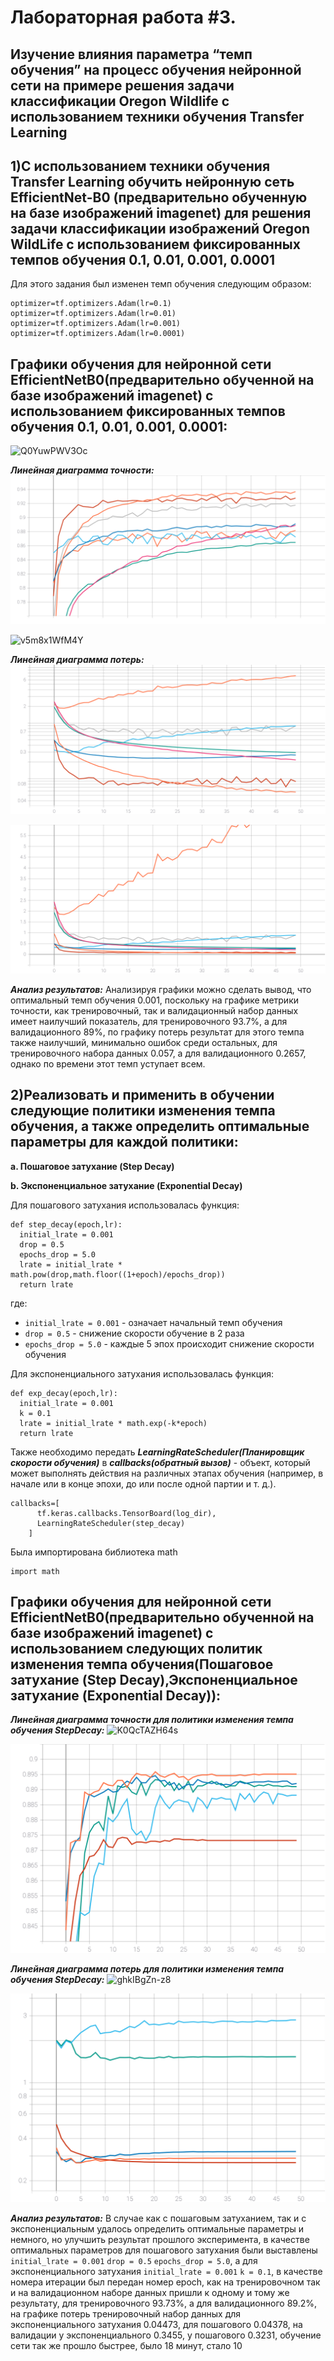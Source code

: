 Лабораторная работа #3.
====
Изучение влияния параметра “темп обучения” на процесс обучения нейронной сети на примере решения задачи классификации Oregon Wildlife с использованием техники обучения Transfer Learning
---
1)С использованием техники обучения Transfer Learning обучить нейронную сеть EfficientNet-B0 (предварительно обученную на базе изображений imagenet) для решения задачи классификации изображений Oregon WildLife с использованием фиксированных темпов обучения 0.1, 0.01, 0.001, 0.0001
---
Для этого задания был изменен темп обучения следующим образом:
```
optimizer=tf.optimizers.Adam(lr=0.1)
optimizer=tf.optimizers.Adam(lr=0.01)
optimizer=tf.optimizers.Adam(lr=0.001)
optimizer=tf.optimizers.Adam(lr=0.0001)
```
Графики обучения для нейронной сети EfficientNetB0(предварительно обученной на базе изображений imagenet) с использованием фиксированных темпов обучения 0.1, 0.01, 0.001, 0.0001:
---

![Q0YuwPWV3Oc](https://user-images.githubusercontent.com/58634989/111717865-fba88100-8869-11eb-8f64-7de15df06741.jpg)


***Линейная диаграмма точности:***
<img src="./epoch_categorical_accuracy_1_part.svg">

![v5m8x1WfM4Y](https://user-images.githubusercontent.com/58634989/111717821-e7648400-8869-11eb-9f79-aab5c0035c9b.jpg)

***Линейная диаграмма потерь:*** 
<img src="./epoch_loss_1_part.svg">  

<img src="./epoch_loss_1_part(2).svg"> 

***Анализ результатов:***
Анализируя графики можно сделать вывод, что оптимальный темп обучения 0.001, поскольку на графике метрики точности, как тренировочный, так и валидационный набор данных имеет наилучший показатель, для тренировочного 93.7%, а для валидационного 89%, по графику потерь результат для этого темпа также наилучший, минимально ошибок среди остальных, для тренировочного набора данных 0.057, а для валидационного 0.2657, однако по времени этот темп уступает всем.


2)Реализовать и применить в обучении следующие политики изменения темпа обучения, а также определить оптимальные параметры для каждой политики:
---
**a. Пошаговое затухание (Step Decay)**

**b. Экспоненциальное затухание (Exponential Decay)**

Для пошагового затухания использовалась функция:
```
def step_decay(epoch,lr):
  initial_lrate = 0.001
  drop = 0.5
  epochs_drop = 5.0
  lrate = initial_lrate * math.pow(drop,math.floor((1+epoch)/epochs_drop))
  return lrate
  ```
где:
* `initial_lrate = 0.001` - означает начальный темп обучения 
* `drop = 0.5` - снижение скорости обучение в 2 раза 
* `epochs_drop = 5.0` - каждые 5 эпох происходит снижение скорости обучения 

Для экспоненциального затухания использовалась функция:
```
def exp_decay(epoch,lr):
  initial_lrate = 0.001
  k = 0.1
  lrate = initial_lrate * math.exp(-k*epoch)
  return lrate
```

Также необходимо передать ***LearningRateScheduler(Планировщик скорости обучения)*** в ***callbacks(обратный вызов)*** - объект, который может выполнять действия на различных этапах обучения (например, в начале или в конце эпохи, до или после одной партии и т. д.).
```
callbacks=[
      tf.keras.callbacks.TensorBoard(log_dir),
      LearningRateScheduler(step_decay)
    ]
```
 Была импортирована библиотека math
 ```
 import math
 ```
Графики обучения для нейронной сети EfficientNetB0(предварительно обученной на базе изображений imagenet) с использованием следующих политик изменения темпа обучения(Пошаговое затухание (Step Decay),Экспоненциальное затухание (Exponential Decay)):
---
***Линейная диаграмма точности для политики изменения темпа обучения StepDecay:***
![K0QcTAZH64s](https://user-images.githubusercontent.com/58634989/111903899-5225e300-8a55-11eb-8a1a-6adf427d4a4f.jpg)

<img src="./epoch_categorical_accuracy_step.svg">

***Линейная диаграмма потерь для политики изменения темпа обучения StepDecay:*** 
![ghkIBgZn-z8](https://user-images.githubusercontent.com/58634989/111903972-944f2480-8a55-11eb-8308-072dd2da3335.jpg)


<img src="./epoch_loss_step.svg">  

***Анализ результатов:***
В случае как с пошаговым затуханием, так и с экспоненциальным удалось определить оптимальные параметры и немного, но улучшить результат прошлого эксперимента, в качестве оптимальных параметров для пошагового затухания были выставлены `initial_lrate = 0.001` `drop = 0.5` `epochs_drop = 5.0`, а для экспоненциального затухания `initial_lrate = 0.001` `k = 0.1`, в качестве номера итерации был передан номер epoch, как на тренировочном так и на валидационном наборе данных пришли к одному и тому же результату, для тренировочного 93.73%, а для валидационного 89.2%, на графике потерь тренировочный набор данных для экспоненциального затухания 0.04473, для пошагового 0.04378, на валидации у экспоненциального 0.3455, у пошагового 0.3231, обучение сети так же прошло быстрее, было 18 минут, стало 10


